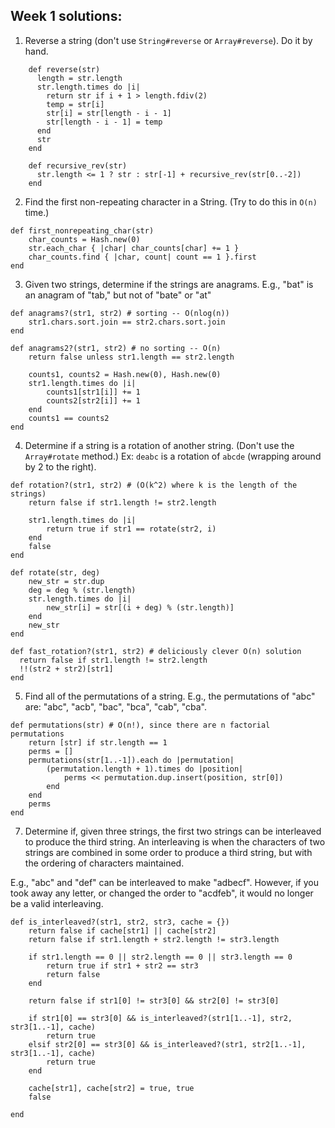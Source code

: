 ## Week 1 solutions:
1. Reverse a string (don't use `String#reverse` or `Array#reverse`). Do it by hand.
```
    def reverse(str)
      length = str.length
      str.length.times do |i|
        return str if i + 1 > length.fdiv(2)
        temp = str[i]
        str[i] = str[length - i - 1]
        str[length - i - 1] = temp
      end
      str
    end

    def recursive_rev(str)
      str.length <= 1 ? str : str[-1] + recursive_rev(str[0..-2])
    end
```

2. Find the first non-repeating character in a String. (Try to do this in `O(n)` time.)

```
def first_nonrepeating_char(str)
    char_counts = Hash.new(0)
    str.each_char { |char| char_counts[char] += 1 }
    char_counts.find { |char, count| count == 1 }.first
end
```

3. Given two strings, determine if the strings are anagrams. E.g., "bat" is an anagram of "tab," but not of "bate" or "at"


```
def anagrams?(str1, str2) # sorting -- O(nlog(n))
    str1.chars.sort.join == str2.chars.sort.join
end

def anagrams2?(str1, str2) # no sorting -- O(n)
    return false unless str1.length == str2.length

    counts1, counts2 = Hash.new(0), Hash.new(0)
    str1.length.times do |i|
        counts1[str1[i]] += 1
        counts2[str2[i]] += 1
    end
    counts1 == counts2
end
```

4. Determine if a string is a rotation of another string. (Don't use the `Array#rotate` method.) Ex: `deabc` is a rotation of `abcde` (wrapping around by 2 to the right).


```
def rotation?(str1, str2) # (O(k^2) where k is the length of the strings)
    return false if str1.length != str2.length

    str1.length.times do |i|
        return true if str1 == rotate(str2, i)
    end
    false
end

def rotate(str, deg)
    new_str = str.dup
    deg = deg % (str.length)
    str.length.times do |i|
        new_str[i] = str[(i + deg) % (str.length)]
    end
    new_str
end

def fast_rotation?(str1, str2) # deliciously clever O(n) solution
  return false if str1.length != str2.length
  !!(str2 + str2)[str1]
end
```

5. Find all of the permutations of a string. E.g., the permutations of "abc" are: "abc", "acb", "bac", "bca", "cab", "cba".


```
def permutations(str) # O(n!), since there are n factorial permutations
    return [str] if str.length == 1
    perms = []
    permutations(str[1..-1]).each do |permutation|
        (permutation.length + 1).times do |position|
            perms << permutation.dup.insert(position, str[0])
        end
    end
    perms
end
```

7. Determine if, given three strings, the first two strings can be interleaved to produce the third string. An interleaving is when the characters of two strings are combined in some order to produce a third string, but with the ordering of characters maintained.

 E.g., "abc" and "def" can be interleaved to make "adbecf". However, if you took away any letter, or changed the order to "acdfeb", it would no longer be a valid interleaving.


 ```
 def is_interleaved?(str1, str2, str3, cache = {})
     return false if cache[str1] || cache[str2]
     return false if str1.length + str2.length != str3.length

     if str1.length == 0 || str2.length == 0 || str3.length == 0
         return true if str1 + str2 == str3
         return false
     end

     return false if str1[0] != str3[0] && str2[0] != str3[0]

     if str1[0] == str3[0] && is_interleaved?(str1[1..-1], str2, str3[1..-1], cache)
         return true
     elsif str2[0] == str3[0] && is_interleaved?(str1, str2[1..-1], str3[1..-1], cache)
         return true
     end

     cache[str1], cache[str2] = true, true
     false

 end
 ```

